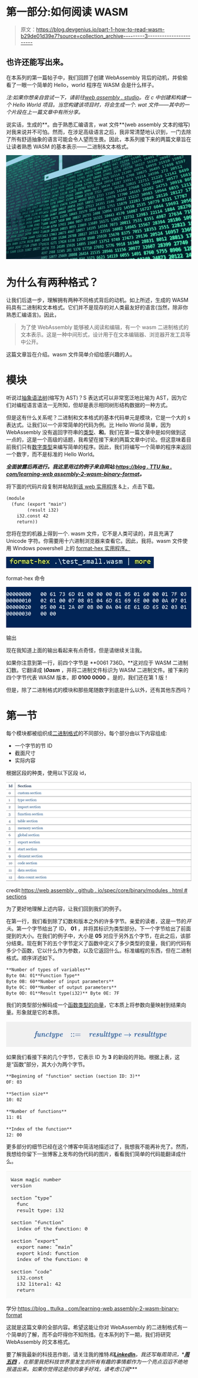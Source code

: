 # 第一部分:如何阅读 WASM

> 原文：<https://blog.devgenius.io/part-1-how-to-read-wasm-b29de01d39e7?source=collection_archive---------3----------------------->

## 也许还能写出来。

在本系列的第一篇帖子中，我们回顾了创建 WebAssembly 背后的动机，并偷偷看了一眼一个简单的 Hello，world 程序在 WASM 会是什么样子。

*注:如果你想亲自尝试一下，请前往*[*web assembly . studio*](https://webassembly.studio/)*。在 c 中创建和构建一个 Hello World 项目。当您构建该项目时，将会生成一个. wat 文件——其中的一个片段在上一篇文章中有所分享。*

说实话，生成的**。由于熟悉汇编语言，wat 文件**(web assembly 文本的缩写)对我来说并不可怕。然而，在涉足高级语言之后，我非常清楚地认识到，一门去除了所有舒适抽象的语言可能会令人望而生畏。因此，本系列接下来的两篇文章旨在让读者熟悉 WASM 的基本表示——二进制&文本格式。

![](img/90f7d398099297e6422dbb251299e78e.png)

# 为什么有两种格式？

让我们后退一步，理解拥有两种不同格式背后的动机。如上所述，生成的 WASM 码具有二进制和文本格式。它们并不是现存的对人类最友好的语言(当然，除非你熟悉汇编语言)。因此，

> 为了使 WebAssembly 能够被人阅读和编辑，有一个 wasm 二进制格式的文本表示。这是一种中间形式，设计用于在文本编辑器、浏览器开发工具等中公开。

这篇文章旨在介绍。wasm 文件简单介绍给感兴趣的人。

# **模块**

听说过[抽象语法树](https://en.wikipedia.org/wiki/Abstract_syntax_tree)(缩写为 AST)？S 表达式可以非常宽泛地比喻为 AST，因为它们对编程语言语法一无所知，但却是表示相同树形结构数据的一种方式。

但是这有什么关系呢？二进制和文本格式的基本代码单元是模块，它是一个大的 s 表达式。让我们以一个非常简单的代码为例。比 Hello World 简单，因为 WebAssembly 没有返回字符串的[类型](https://webassembly.github.io/spec/core/syntax/types.html)、**和**。我们在第一篇文章中是如何做到这一点的，这是一个高级的话题，我希望在接下来的两篇文章中讨论。但这意味着目前我们只有[数字类型](https://webassembly.github.io/spec/core/syntax/values.html)来编写简单的程序。因此，我们将编写一个简单的程序来返回一个数字，而不是标准的 Hello World。

***全面披露后再进行。我这里用过的例子来自网站:***[***https://blog . TTU lka . com/learning-web assembly-2-wasm-binary-format***](https://blog.ttulka.com/learning-webassembly-2-wasm-binary-format)***。***

将下面的代码片段复制并粘贴到[该 web 实用程序](https://webassembly.github.io/wabt/demo/wat2wasm/) &上，点击下载。

```
(module
  (func (export "main") 
        (result i32)
    i32.const 42
    return))
```

您将在您的机器上得到一个. wasm 文件，它不是人类可读的，并且充满了 Unicode 字符。你需要用十六进制浏览器来查看它。因此，我将。wasm 文件使用 Windows powershell 上的 [format-hex 实用程序。](https://docs.microsoft.com/en-us/powershell/module/microsoft.powershell.utility/format-hex?view=powershell-7.2)

![](img/9e6e01b944c22a3b095b407b8e53564a.png)

format-hex 命令

![](img/8677a3d12b25e2099457ec2da111aee7.png)

输出

现在我知道上面的输出看起来有点奇怪，但是请继续关注我。

如果你注意到第一行，前四个字节是 **0061 736D。**这对应于 WASM 二进制幻数。它翻译成 ***\0asm*** ，并将二进制文件标识为 WASM 二进制文件。接下来的四个字节代表 WASM 版本，即 **0100 0000** 。是的，我们还在第 1 版！

但是，除了二进制格式的模块和那些尾随数字到底是什么以外，还有其他东西吗？

# **第一节**

每个模块都被组织成[二进制格式](https://webassembly.github.io/spec/core/binary/index.html)的不同部分。每个部分由以下内容组成:

*   一个字节的节 ID
*   截面尺寸
*   实际内容

根据区段的种类，使用以下区段 id，

![](img/8dd8368271ecf179ca4ecfecf2da679c.png)

credit:[https://web assembly . github . io/spec/core/binary/modules . html # sections](https://webassembly.github.io/spec/core/binary/modules.html#sections)

为了更好地理解上述内容，让我们回到我们的例子。

在第一行，我们看到除了幻数和版本之外的许多字节。亲爱的读者，这是一节的*开头*。第一个字节给出了 ID， **01** ，并将其标识为类型部分。下一个字节给出了前面提到的大小。在我们的例子中，大小是 **05** 对应于另外五个字节，在此之后，该部分结束。现在剩下的五个字节定义了函数中定义了多少类型的变量，我们的代码有多少个函数，它以什么作为参数，以及它返回什么。标准编程的东西，但在二进制格式。顺序详述如下。

```
**Number of types of variables**
Byte 0A: 01**Function Type**
Byte 0B: 60**Number of input parameters**
Byte 0C: 00**Number of output parameters**
Byte 0D: 01**Result type(i32)** Byte 0E: 7F
```

我们的类型部分解码成一个[函数类型的向量](https://webassembly.github.io/spec/core/binary/types.html)，它本质上将参数向量映射到结果向量。形象就是它的本质。

![](img/e6d85371d009159cfae8d60236e74064.png)

如果我们看接下来的几个字节，它表示 ID 为 **3** 的新段的开始。根据上表，这是“函数”部分，其大小为两个字节。

```
**Beginning of "function" section (section ID: 3)**
0F: 03

**Section size**
10: 02

**Number of functions**
11: 01 

**Index of the function**
12: 00
```

更多部分的细节已经在这个博客中简洁地描述过了，我想我不能再补充了。然而，我想给你留下一张博客上发布的伪代码的图片，看看我们简单的代码能翻译成什么。

![](img/0f70ddd1099e4a1db488bf60ca5a98e6.png)

学分:[https://blog . ttulka . com/learning-web assembly-2-wasm-binary-format](https://blog.ttulka.com/learning-webassembly-2-wasm-binary-format)

这就是这篇文章的全部内容。希望这能让你对 WebAssembly 的二进制格式有一个简单的了解，而不会吓得你不知所措。在本系列的下一期，我们将研究 WebAssembly 的文本格式。

要了解我最新的科技恶作剧，请关注我的推特[](https://twitter.com/Divya_Mohan02)***和*[***LinkedIn***](https://www.linkedin.com/in/divya-mohan0209/)*。我还写每周简讯，**[***周五四***](https://www.getrevue.co/profile/divyamohan) *，在那里我把科技世界里发生的所有有趣的事情都作为一个亮点滔滔不绝地报道出来。如果你觉得这是你的拿手好戏，请考虑订阅****